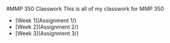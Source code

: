 #MMP 350 Classwork
This is all of my classwork for MMP 350
- [Week 1](Assignment 1/)
- [Week 2](Assignment 2/)
- [Week 3](Assignment 3/)
